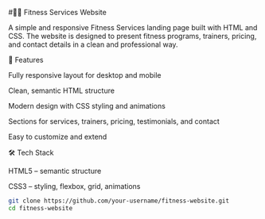 #🏋️‍♀️ Fitness Services Website

A simple and responsive Fitness Services landing page built with HTML and CSS.
The website is designed to present fitness programs, trainers, pricing, and contact details in a clean and professional way.

🚀 Features

Fully responsive layout for desktop and mobile

Clean, semantic HTML structure

Modern design with CSS styling and animations

Sections for services, trainers, pricing, testimonials, and contact

Easy to customize and extend

🛠️ Tech Stack

HTML5 – semantic structure

CSS3 – styling, flexbox, grid, animations

```bash
git clone https://github.com/your-username/fitness-website.git
cd fitness-website

